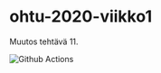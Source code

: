 # ohtu-2020-viikko1

Muutos tehtävä 11.

![Github Actions](https://github.com/H4m5t3r/ohtu-2020-viikko1/workflows/Java%20CI%20with%20Gradle/badge.svg)
